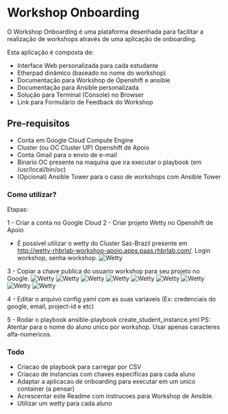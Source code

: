 # Workshop Onboarding #

O Workshop Onboarding é uma plataforma desenhada para facilitar a realização de workshops através de uma aplicação de onboarding.

Esta aplicação é composta de:

- Interface Web personalizada para cada estudante
- Etherpad dinâmico (baseado no nome do workshop)
- Documentação para Workshop de Openshift e ansible
- Documentação para Ansible personalizada
- Solução para Terminal (Console) no Browser
- Link para Formulário de Feedback do Workshop

## Pre-requisitos ##

* Conta em Google Cloud Compute Engine
* Cluster (ou OC Cluster UP) Openshift de Apoio
* Conta Gmail para o envio de e-mail
* Binario OC presente na maquina que ira executar o playbook (em /usr/local/bin/oc)
* (Opcional) Ansible Tower para o caso de workshops com Ansible Tower

### Como utilizar? ###
Etapas:

1 - Criar a conta no Google Cloud
2 - Criar projeto Wetty no Openshift de Apoio
* É possível utilizar o wetty do Cluster Sas-Brazil presente em http://wetty-rhbrlab-workshop-apoio.apps.paas.rhbrlab.com/. Login workshop, senha workshop.
![Wetty](imagens/wetty1.png "Login")

3 - Copiar a chave publica do usuario workshop para seu projeto no Google.
![Wetty](imagens/wetty2.png "Login")
![Wetty](imagens/wetty3.png "Login")
![Wetty](imagens/wetty4.png "Login")
![Wetty](imagens/wetty5.png "Login")
![Wetty](imagens/wetty6.png "Login")
![Wetty](imagens/wetty7.png "Login")
![Wetty](imagens/wetty8.png "Login")
![Wetty](imagens/wetty9.png "Login")
![Wetty](imagens/wetty10.png "Login")


4 - Editar o arquivo config.yaml com as suas variaveis (Ex: credenciais do google, email, project-id e etc)

5 - Rodar o playbook
ansible-playbook create_student_instance.yml
PS: Atentar para o nome do aluno unico por workshop. Usar apenas caracteres alfa-numericos.

### Todo ###

* Criacao de playbook para carregar por CSV
* Criacao de instancias com chaves especificas para cada aluno
* Adaptar a aplicacao de onboarding para executar em um unico container (a pensar)
* Acrescentar este Readme com instrucoes para Workshop de Ansible.
* Utilizar um wetty para cada aluno

